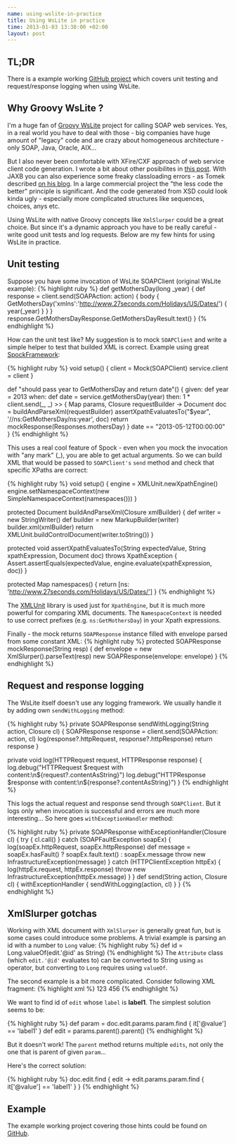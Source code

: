 ```yaml
--- 
name: using-wslite-in-practice
title: Using WsLite in practice
time: 2013-01-03 13:38:00 +02:00
layout: post
---
```


## TL;DR ##
There is a example working [GitHub project](https://github.com/pjagielski/wslite-example) which covers unit testing and request/response logging when using WsLite.

## Why Groovy WsLite ? ##
I'm a huge fan of [Groovy WsLite](https://github.com/jwagenleitner/groovy-wslite) project for calling SOAP web services. Yes, in a real world you have to deal with those - big companies have huge amount of "legacy" code and are crazy about homogeneous architecture - only SOAP, Java, Oracle, AIX... 

But I also never been comfortable with XFire/CXF approach of web service client code generation. I wrote a bit about other posibilites in [this post](http://jagielu.com/2010/09/16/virtual-esb-application-integration). With JAXB you can also experience some freaky classloading errors - as Tomek described [on his blog](http://refaktor.blogspot.com/2012/09/classloader-problem-with-java-7-and.html). In a large commercial project the "the less code the better" principle is significant. And the code generated from XSD could look kinda ugly - especially more complicated structures like sequences, choices, anys etc.

Using WsLite with native Groovy concepts like `XmlSlurper` could be a great choice. But since it's a dynamic approach you have to be really careful - write good unit tests and log requests. Below are my few hints for using WsLite in practice.

## Unit testing ##
Suppose you have some invocation of WsLite SOAPClient (original WsLite example):
{% highlight ruby %}
def getMothersDay(long _year) {
    def response = client.send(SOAPAction: action) {
       body {
           GetMothersDay('xmlns':'http://www.27seconds.com/Holidays/US/Dates/') {
              year(_year)
           }
       }
    }
    response.GetMothersDayResponse.GetMothersDayResult.text()
}
{% endhighlight %}

How can the unit test like? My suggestion is to mock `SOAPClient` and write a simple helper to test that builded XML is correct. Example using great [SpockFramework](http://code.google.com/p/spock/): 

{% highlight ruby %}
void setup() {
   client = Mock(SOAPClient)
   service.client = client
}

def "should pass year to GetMothersDay and return date"() {
  given:
      def year = 2013
  when:
      def date = service.getMothersDay(year)
  then:
      1 * client.send(_, _) >> { Map params, Closure requestBuilder ->
            Document doc = buildAndParseXml(requestBuilder)
            assertXpathEvaluatesTo("$year", '//ns:GetMothersDay/ns:year', doc)
            return mockResponse(Responses.mothersDay)
      }
      date == "2013-05-12T00:00:00"
}
{% endhighlight %}

This uses a real cool feature of Spock - even when you mock the invocation with "any mark" (_), you are able to get actual arguments. So we can build XML that would be passed to `SOAPClient's` `send` method and check that specific XPaths are correct:

{% highlight ruby %}
void setup() {
    engine = XMLUnit.newXpathEngine()
    engine.setNamespaceContext(new SimpleNamespaceContext(namespaces()))
}

protected Document buildAndParseXml(Closure xmlBuilder) {
    def writer = new StringWriter()
    def builder = new MarkupBuilder(writer)
    builder.xml(xmlBuilder)
    return XMLUnit.buildControlDocument(writer.toString())
}

protected void assertXpathEvaluatesTo(String expectedValue,
                                      String xpathExpression, Document doc) throws XpathException {
    Assert.assertEquals(expectedValue,
            engine.evaluate(xpathExpression, doc))
}

protected Map namespaces() {
    return [ns: 'http://www.27seconds.com/Holidays/US/Dates/']
}
{% endhighlight %}

The [XMLUnit](http://xmlunit.sourceforge.net/) library is used just for `XpathEngine`, but it is much more powerful for comparing XML documents. The `NamespaceContext` is needed to use correct prefixes (e.g. `ns:GetMothersDay`) in your Xpath expressions.

Finally - the mock returns `SOAPResponse` instance filled with envelope parsed from some constant XML:
{% highlight ruby %}
protected SOAPResponse mockResponse(String resp) {
    def envelope = new XmlSlurper().parseText(resp)
    new SOAPResponse(envelope: envelope)
}
{% endhighlight %}

## Request and response logging ##

The WsLite itself doesn't use any logging framework. We usually handle it by adding own `sendWithLogging` method:

{% highlight ruby %}
private SOAPResponse sendWithLogging(String action, Closure cl) {
    SOAPResponse response = client.send(SOAPAction: action, cl)
    log(response?.httpRequest, response?.httpResponse)
    return response
}

private void log(HTTPRequest request, HTTPResponse response) {
    log.debug("HTTPRequest $request with content:\n${request?.contentAsString}")
    log.debug("HTTPResponse $response with content:\n${response?.contentAsString}")
}
{% endhighlight %}

This logs the actual request and response send through `SOAPClient`. 
But it logs only when invocation is successful and errors are much more interesting... So here goes `withExceptionHandler` method:

{% highlight ruby %}
private SOAPResponse withExceptionHandler(Closure cl) {
    try {
        cl.call()
    } catch (SOAPFaultException soapEx) {
        log(soapEx.httpRequest, soapEx.httpResponse)
        def message = soapEx.hasFault() ? soapEx.fault.text() : soapEx.message
        throw new InfrastructureException(message)
    } catch (HTTPClientException httpEx) {
        log(httpEx.request, httpEx.response)
        throw new InfrastructureException(httpEx.message)
    }
}
def send(String action, Closure cl) {
    withExceptionHandler {
        sendWithLogging(action, cl)
    }
}
{% endhighlight %}

## XmlSlurper gotchas ##

Working with XML document with `XmlSlurper` is generally great fun, but is some cases could introduce some problems.
A trivial example is parsing an id with a number to `Long` value:
{% highlight ruby %}
def id = Long.valueOf(edit.'@id' as String)
{% endhighlight %}
The `Attribute` class (which `edit.'@id'` evaluates to) can be converted to String using `as` operator, but converting to `Long` requires using `valueOf`.

The second example is a bit more complicated. Consider following XML fragment:
{% highlight xml %}
<edit id="3">
   <params>
      <param value="label1" name="label"/>
      <param value="2" name="param2"/>
   </params>
   <value>123</value>
</edit>
<edit id="6">
   <params>
      <param value="label2" name="label"/>
      <param value="2" name="param2"/>
   </params>
   <value>456</value>
</edit>
{% endhighlight %}

We want to find id of `edit` whose `label` is **label1**. The simplest solution seems to be:

{% highlight ruby %}
def param = doc.edit.params.param.find { it['@value'] == 'label1' }
def edit = params.parent().parent()
{% endhighlight %}

But it doesn't work! The `parent` method returns multiple `edits`, not only the one that is parent of given `param`... 

Here's the correct solution:

{% highlight ruby %}
doc.edit.find { edit ->
    edit.params.param.find { it['@value'] == 'label1' }
}
{% endhighlight %}

## Example ##

The example working project covering those hints could be found on [GitHub](https://github.com/pjagielski/wslite-example).
